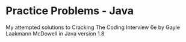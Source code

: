 # Practice Problems - Java

My attempted solutions to Cracking The Coding Interview 6e by Gayle Laakmann McDowell in Java version 1.8
